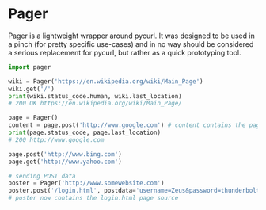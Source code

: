 # Pager

Pager is a lightweight wrapper around pycurl. It was designed to be used in a pinch (for pretty specific use-cases) and in no way should be considered a serious replacement for pycurl, but rather as a quick prototyping tool.

```python
import pager

wiki = Pager('https://en.wikipedia.org/wiki/Main_Page')
wiki.get('/')
print(wiki.status_code.human, wiki.last_location)
# 200 OK https://en.wikipedia.org/wiki/Main_Page/

page = Pager()
content = page.post('http://www.google.com') # content contains the page source
print(page.status_code, page.last_location)
# 200 http://www.google.com

page.post('http://www.bing.com')
page.get('http://www.yahoo.com')

# sending POST data
poster = Pager('http://www.somewebsite.com')
poster.post('/login.html', postdata='username=Zeus&password=thunderbolt')
# poster now contains the login.html page source
```
